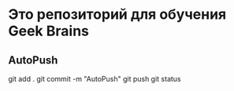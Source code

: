 ﻿# Это репозиторий для обучения Geek Brains

## AutoPush

git add .
git commit -m "AutoPush"
git push
git status